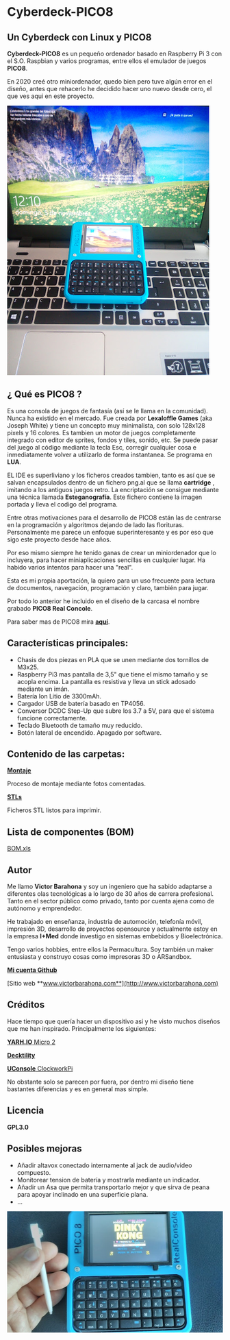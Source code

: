 # Cyberdeck-PICO8

## Un Cyberdeck con Linux y PICO8

**Cyberdeck-PICO8** es un pequeño ordenador basado en Raspberry Pi 3 con el S.O. Raspbian y varios programas, entre ellos el emulador de juegos **PICO8**.

En 2020 creé otro miniordenador, quedo bien pero tuve algún error en el diseño, antes que rehacerlo he decidido hacer uno nuevo desde cero, el que ves aqui en este proyecto. 

![Cyberdeck PICO8](Cyberdeck_PICO8.jpg)

## ¿ Qué es PICO8 ?

Es una consola de juegos de fantasía (así se le llama en la comunidad). Nunca ha existido en el mercado. Fue creada por **Lexaloffle Games** (aka Joseph White) y tiene un concepto muy minimalista, con solo 128x128 pixels y 16 colores. Es tambien un motor de juegos completamente integrado con editor de sprites, fondos y tiles, sonido, etc. Se puede pasar del juego al código mediante la tecla Esc, corregir cualquier cosa e inmediatamente volver a utilizarlo de forma instantanea. Se programa en **LUA**.

EL IDE es superliviano y los ficheros creados tambien, tanto es así que se salvan encapsulados dentro de un fichero png.al que se llama **cartridge** , imitando a los antiguos juegos retro. La encriptación se consigue mediante una técnica llamada **Esteganografía**. Este fichero contiene la imagen portada y lleva el codigo del programa.

Entre otras motivaciones para el desarrollo de PICO8 están las de centrarse en la programación y algoritmos dejando de lado las florituras. Personalmente me parece un enfoque superinteresante y es por eso que sigo este proyecto desde hace años.

Por eso mismo siempre he tenido ganas de crear un miniordenador que lo incluyera, para hacer miniaplicaciones sencillas en cualquier lugar. Ha habido varios intentos para hacer una "real". 

Esta es mi propia aportación, la quiero para un uso frecuente para lectura de documentos, navegación, programación y claro, también para jugar.

Por todo lo anterior he incluido en el diseño de la carcasa el nombre grabado **PICO8 Real Concole**.

Para saber mas de PICO8 mira [**aquí**](https://www.lexaloffle.com/pico-8.php).

## Características principales:

- Chasis de dos piezas en PLA que se unen mediante dos tornillos de M3x25.
- Raspberry Pi3 mas pantalla de 3,5" que tiene el mismo tamaño y se acopla encima. La pantalla es resistiva y lleva un stick adosado mediante un imán.
- Batería Ion Litio de 3300mAh.
- Cargador USB de batería basado en TP4056.
- Conversor DCDC Step-Up que subre los 3.7 a 5V, para que el sistema funcione correctamente. 
- Teclado Bluetooth de tamaño muy reducido.
- Botón lateral de encendido. Apagado por software.

## Contenido de las carpetas:

[**Montaje** ](Montaje/README.md) 

Proceso de montaje mediante fotos comentadas.

[**STLs** ](STL/README.md) 

Ficheros STL listos para imprimir.

## Lista de componentes (BOM)

[BOM.xls](BOM.xlsx)

## Autor

Me llamo **Victor Barahona** y soy un ingeniero que ha sabido adaptarse a diferentes olas tecnológicas a lo largo de 30 años de carrera profesional. Tanto en el sector público como privado, tanto por cuenta ajena como de autónomo y emprendedor.

He trabajado en enseñanza, industria de automoción, telefonía móvil, impresión 3D, desarrollo de proyectos opensource y actualmente estoy en la empresa **I+Med** donde investigo en sistemas embebidos y Bioelectrónica.

Tengo varios hobbies, entre ellos la Permacultura. Soy también un maker entusiasta y construyo cosas como impresoras 3D o ARSandbox.

[**Mi cuenta Github**](https://github.com/Egokitek)

[Sitio web **www.victorbarahona.com**](http://www.victorbarahona.com)

## Créditos

Hace tiempo que quería hacer un dispositivo asi y he visto muchos diseños que me han inspirado. Principalmente los siguientes:

[**YARH.IO** Micro 2](https://yarh.io/yarh-io-m2.html)

[**Decktility**](https://github.com/ByteWelder/Decktility)

[**UConsole** ClockworkPi](https://www.clockworkpi.com/uconsole)

No obstante solo se parecen por fuera, por dentro mi diseño tiene bastantes diferencias y es en general mas simple.

## Licencia

**GPL3.0**

## Posibles mejoras

- Añadir altavox conectado internamente al jack de audio/video compuesto.
- Monitorear tension de batería y mostrarla mediante un indicador.
- Añadir un Asa que permita transportarlo mejor y que sirva de peana para apoyar inclinado en una superficie plana.
- ...

![Cyberdeck PICO8](Cyberdeck_PICO8_3.jpg)


